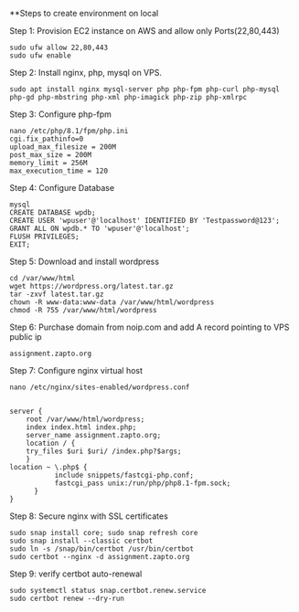 **Steps to create environment on local	

Step 1: Provision EC2 instance on AWS and allow only Ports(22,80,443)	

	sudo ufw allow 22,80,443
	sudo ufw enable

Step 2: Install nginx, php, mysql on VPS.	

	sudo apt install nginx mysql-server php php-fpm php-curl php-mysql php-gd php-mbstring php-xml php-imagick php-zip php-xmlrpc

Step 3: Configure php-fpm

	nano /etc/php/8.1/fpm/php.ini	
	cgi.fix_pathinfo=0
	upload_max_filesize = 200M
	post_max_size = 200M
	memory_limit = 256M
	max_execution_time = 120   

Step 4:	Configure Database	

 	mysql
	CREATE DATABASE wpdb;
	CREATE USER 'wpuser'@'localhost' IDENTIFIED BY 'Testpassword@123';
	GRANT ALL ON wpdb.* TO 'wpuser'@'localhost';
	FLUSH PRIVILEGES;	
	EXIT;

Step 5:	Download and install wordpress 	

	cd /var/www/html
	wget https://wordpress.org/latest.tar.gz
	tar -zxvf latest.tar.gz
	chown -R www-data:www-data /var/www/html/wordpress
	chmod -R 755 /var/www/html/wordpress

Step 6:	Purchase domain from noip.com and add A record pointing to VPS public ip	

	assignment.zapto.org

Step 7: Configure nginx virtual host 	

	nano /etc/nginx/sites-enabled/wordpress.conf	
 

	server {
       	root /var/www/html/wordpress;
       	index index.html index.php;
       	server_name assignment.zapto.org;
       	location / {
        try_files $uri $uri/ /index.php?$args;
    	}
 	location ~ \.php$ {
               include snippets/fastcgi-php.conf;
               fastcgi_pass unix:/run/php/php8.1-fpm.sock;
          }
	}

Step 8: Secure nginx with SSL certificates	

	sudo snap install core; sudo snap refresh core
	sudo snap install --classic certbot
	sudo ln -s /snap/bin/certbot /usr/bin/certbot
	sudo certbot --nginx -d assignment.zapto.org

Step 9: verify certbot auto-renewal	

	sudo systemctl status snap.certbot.renew.service
	sudo certbot renew --dry-run

